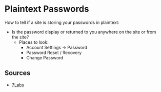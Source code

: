 # Plaintext Passwords
How to tell if a site is storing your passwords in plaintext:
- Is the password display or returned to you anywhere on the site or from the site?
  - Places to look:
    - Account Settings -> Password
    - Password Reset / Recovery
    - Change Password

## Sources
- [7Labs](https://7labs.io/tips-tricks/find-out-whether-a-website-hashes-your-password-or-not-security-tips.html)
